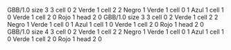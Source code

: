 <gs-board without-header> GBB/1.0
size 3 3
cell 0 2 Verde 1 
cell 2 2 Negro 1 Verde 1 
cell 0 1 Azul 1 
cell 1 0 Verde 1 
cell 2 0 Rojo 1 
head 2 0
 </gs-board>
<gs-board without-header> GBB/1.0
size 3 3
cell 0 2 Verde 1 
cell 2 2 Negro 1 Verde 1 
cell 0 1 Azul 1 
cell 1 0 Verde 1 
cell 2 0 Rojo 1 
head 2 0
 </gs-board>
<gs-board without-header> GBB/1.0
size 4 3
cell 0 2 Verde 1 
cell 2 2 Negro 1 Verde 1 
cell 0 1 Azul 1 
cell 1 0 Verde 1 
cell 2 0 Rojo 1 
head 2 0 </gs-board>
